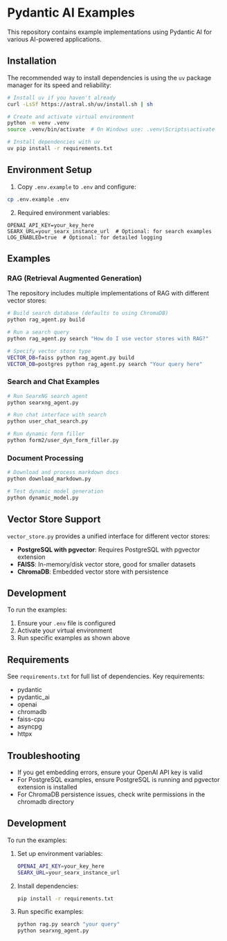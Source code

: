 # Pydantic AI Examples

This repository contains example implementations using Pydantic AI for various AI-powered applications.

## Installation

The recommended way to install dependencies is using the `uv` package manager for its speed and reliability:

```bash
# Install uv if you haven't already
curl -LsSf https://astral.sh/uv/install.sh | sh

# Create and activate virtual environment
python -m venv .venv
source .venv/bin/activate  # On Windows use: .venv\Scripts\activate

# Install dependencies with uv
uv pip install -r requirements.txt
```

## Environment Setup

1. Copy `.env.example` to `.env` and configure:
```bash
cp .env.example .env
```

2. Required environment variables:
```
OPENAI_API_KEY=your_key_here
SEARX_URL=your_searx_instance_url  # Optional: for search examples
LOG_ENABLED=true  # Optional: for detailed logging
```

## Examples

### RAG (Retrieval Augmented Generation)

The repository includes multiple implementations of RAG with different vector stores:

```bash
# Build search database (defaults to using ChromaDB)
python rag_agent.py build

# Run a search query
python rag_agent.py search "How do I use vector stores with RAG?"

# Specify vector store type
VECTOR_DB=faiss python rag_agent.py build
VECTOR_DB=postgres python rag_agent.py search "Your query here"
```

### Search and Chat Examples

```bash
# Run SearxNG search agent
python searxng_agent.py

# Run chat interface with search
python user_chat_search.py

# Run dynamic form filler
python form2/user_dyn_form_filler.py
```

### Document Processing

```bash
# Download and process markdown docs
python download_markdown.py

# Test dynamic model generation
python dynamic_model.py
```

## Vector Store Support

`vector_store.py` provides a unified interface for different vector stores:

- **PostgreSQL with pgvector**: Requires PostgreSQL with pgvector extension
- **FAISS**: In-memory/disk vector store, good for smaller datasets
- **ChromaDB**: Embedded vector store with persistence

## Development

To run the examples:

1. Ensure your `.env` file is configured
2. Activate your virtual environment
3. Run specific examples as shown above

## Requirements

See `requirements.txt` for full list of dependencies. Key requirements:

- pydantic
- pydantic_ai
- openai
- chromadb
- faiss-cpu
- asyncpg
- httpx

## Troubleshooting

- If you get embedding errors, ensure your OpenAI API key is valid
- For PostgreSQL examples, ensure PostgreSQL is running and pgvector extension is installed
- For ChromaDB persistence issues, check write permissions in the chromadb directory

## Development

To run the examples:

1. Set up environment variables:
   ```bash
   OPENAI_API_KEY=your_key_here
   SEARX_URL=your_searx_instance_url
   ```

2. Install dependencies:
   ```bash
   pip install -r requirements.txt
   ```

3. Run specific examples:
   ```bash
   python rag.py search "your query"
   python searxng_agent.py
   ```
